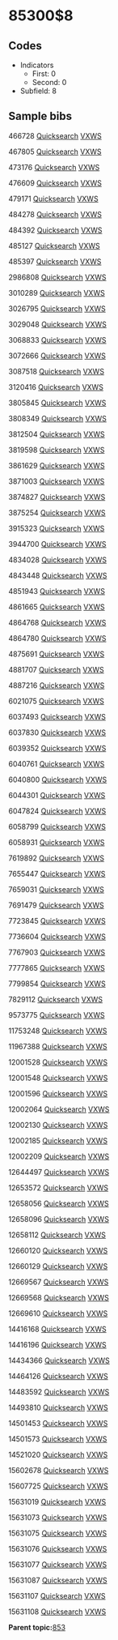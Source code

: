# 85300$8

## Codes

-   Indicators
    -   First: 0
    -   Second: 0
-   Subfield: 8

## Sample bibs

466728 [Quicksearch](https://search.library.yale.edu/catalog/466728) [VXWS](http://prodorbis.library.yale.edu:7014/vxws/GetHoldingsService?bibId=466728)

467805 [Quicksearch](https://search.library.yale.edu/catalog/467805) [VXWS](http://prodorbis.library.yale.edu:7014/vxws/GetHoldingsService?bibId=467805)

473176 [Quicksearch](https://search.library.yale.edu/catalog/473176) [VXWS](http://prodorbis.library.yale.edu:7014/vxws/GetHoldingsService?bibId=473176)

476609 [Quicksearch](https://search.library.yale.edu/catalog/476609) [VXWS](http://prodorbis.library.yale.edu:7014/vxws/GetHoldingsService?bibId=476609)

479171 [Quicksearch](https://search.library.yale.edu/catalog/479171) [VXWS](http://prodorbis.library.yale.edu:7014/vxws/GetHoldingsService?bibId=479171)

484278 [Quicksearch](https://search.library.yale.edu/catalog/484278) [VXWS](http://prodorbis.library.yale.edu:7014/vxws/GetHoldingsService?bibId=484278)

484392 [Quicksearch](https://search.library.yale.edu/catalog/484392) [VXWS](http://prodorbis.library.yale.edu:7014/vxws/GetHoldingsService?bibId=484392)

485127 [Quicksearch](https://search.library.yale.edu/catalog/485127) [VXWS](http://prodorbis.library.yale.edu:7014/vxws/GetHoldingsService?bibId=485127)

485397 [Quicksearch](https://search.library.yale.edu/catalog/485397) [VXWS](http://prodorbis.library.yale.edu:7014/vxws/GetHoldingsService?bibId=485397)

2986808 [Quicksearch](https://search.library.yale.edu/catalog/2986808) [VXWS](http://prodorbis.library.yale.edu:7014/vxws/GetHoldingsService?bibId=2986808)

3010289 [Quicksearch](https://search.library.yale.edu/catalog/3010289) [VXWS](http://prodorbis.library.yale.edu:7014/vxws/GetHoldingsService?bibId=3010289)

3026795 [Quicksearch](https://search.library.yale.edu/catalog/3026795) [VXWS](http://prodorbis.library.yale.edu:7014/vxws/GetHoldingsService?bibId=3026795)

3029048 [Quicksearch](https://search.library.yale.edu/catalog/3029048) [VXWS](http://prodorbis.library.yale.edu:7014/vxws/GetHoldingsService?bibId=3029048)

3068833 [Quicksearch](https://search.library.yale.edu/catalog/3068833) [VXWS](http://prodorbis.library.yale.edu:7014/vxws/GetHoldingsService?bibId=3068833)

3072666 [Quicksearch](https://search.library.yale.edu/catalog/3072666) [VXWS](http://prodorbis.library.yale.edu:7014/vxws/GetHoldingsService?bibId=3072666)

3087518 [Quicksearch](https://search.library.yale.edu/catalog/3087518) [VXWS](http://prodorbis.library.yale.edu:7014/vxws/GetHoldingsService?bibId=3087518)

3120416 [Quicksearch](https://search.library.yale.edu/catalog/3120416) [VXWS](http://prodorbis.library.yale.edu:7014/vxws/GetHoldingsService?bibId=3120416)

3805845 [Quicksearch](https://search.library.yale.edu/catalog/3805845) [VXWS](http://prodorbis.library.yale.edu:7014/vxws/GetHoldingsService?bibId=3805845)

3808349 [Quicksearch](https://search.library.yale.edu/catalog/3808349) [VXWS](http://prodorbis.library.yale.edu:7014/vxws/GetHoldingsService?bibId=3808349)

3812504 [Quicksearch](https://search.library.yale.edu/catalog/3812504) [VXWS](http://prodorbis.library.yale.edu:7014/vxws/GetHoldingsService?bibId=3812504)

3819598 [Quicksearch](https://search.library.yale.edu/catalog/3819598) [VXWS](http://prodorbis.library.yale.edu:7014/vxws/GetHoldingsService?bibId=3819598)

3861629 [Quicksearch](https://search.library.yale.edu/catalog/3861629) [VXWS](http://prodorbis.library.yale.edu:7014/vxws/GetHoldingsService?bibId=3861629)

3871003 [Quicksearch](https://search.library.yale.edu/catalog/3871003) [VXWS](http://prodorbis.library.yale.edu:7014/vxws/GetHoldingsService?bibId=3871003)

3874827 [Quicksearch](https://search.library.yale.edu/catalog/3874827) [VXWS](http://prodorbis.library.yale.edu:7014/vxws/GetHoldingsService?bibId=3874827)

3875254 [Quicksearch](https://search.library.yale.edu/catalog/3875254) [VXWS](http://prodorbis.library.yale.edu:7014/vxws/GetHoldingsService?bibId=3875254)

3915323 [Quicksearch](https://search.library.yale.edu/catalog/3915323) [VXWS](http://prodorbis.library.yale.edu:7014/vxws/GetHoldingsService?bibId=3915323)

3944700 [Quicksearch](https://search.library.yale.edu/catalog/3944700) [VXWS](http://prodorbis.library.yale.edu:7014/vxws/GetHoldingsService?bibId=3944700)

4834028 [Quicksearch](https://search.library.yale.edu/catalog/4834028) [VXWS](http://prodorbis.library.yale.edu:7014/vxws/GetHoldingsService?bibId=4834028)

4843448 [Quicksearch](https://search.library.yale.edu/catalog/4843448) [VXWS](http://prodorbis.library.yale.edu:7014/vxws/GetHoldingsService?bibId=4843448)

4851943 [Quicksearch](https://search.library.yale.edu/catalog/4851943) [VXWS](http://prodorbis.library.yale.edu:7014/vxws/GetHoldingsService?bibId=4851943)

4861665 [Quicksearch](https://search.library.yale.edu/catalog/4861665) [VXWS](http://prodorbis.library.yale.edu:7014/vxws/GetHoldingsService?bibId=4861665)

4864768 [Quicksearch](https://search.library.yale.edu/catalog/4864768) [VXWS](http://prodorbis.library.yale.edu:7014/vxws/GetHoldingsService?bibId=4864768)

4864780 [Quicksearch](https://search.library.yale.edu/catalog/4864780) [VXWS](http://prodorbis.library.yale.edu:7014/vxws/GetHoldingsService?bibId=4864780)

4875691 [Quicksearch](https://search.library.yale.edu/catalog/4875691) [VXWS](http://prodorbis.library.yale.edu:7014/vxws/GetHoldingsService?bibId=4875691)

4881707 [Quicksearch](https://search.library.yale.edu/catalog/4881707) [VXWS](http://prodorbis.library.yale.edu:7014/vxws/GetHoldingsService?bibId=4881707)

4887216 [Quicksearch](https://search.library.yale.edu/catalog/4887216) [VXWS](http://prodorbis.library.yale.edu:7014/vxws/GetHoldingsService?bibId=4887216)

6021075 [Quicksearch](https://search.library.yale.edu/catalog/6021075) [VXWS](http://prodorbis.library.yale.edu:7014/vxws/GetHoldingsService?bibId=6021075)

6037493 [Quicksearch](https://search.library.yale.edu/catalog/6037493) [VXWS](http://prodorbis.library.yale.edu:7014/vxws/GetHoldingsService?bibId=6037493)

6037830 [Quicksearch](https://search.library.yale.edu/catalog/6037830) [VXWS](http://prodorbis.library.yale.edu:7014/vxws/GetHoldingsService?bibId=6037830)

6039352 [Quicksearch](https://search.library.yale.edu/catalog/6039352) [VXWS](http://prodorbis.library.yale.edu:7014/vxws/GetHoldingsService?bibId=6039352)

6040761 [Quicksearch](https://search.library.yale.edu/catalog/6040761) [VXWS](http://prodorbis.library.yale.edu:7014/vxws/GetHoldingsService?bibId=6040761)

6040800 [Quicksearch](https://search.library.yale.edu/catalog/6040800) [VXWS](http://prodorbis.library.yale.edu:7014/vxws/GetHoldingsService?bibId=6040800)

6044301 [Quicksearch](https://search.library.yale.edu/catalog/6044301) [VXWS](http://prodorbis.library.yale.edu:7014/vxws/GetHoldingsService?bibId=6044301)

6047824 [Quicksearch](https://search.library.yale.edu/catalog/6047824) [VXWS](http://prodorbis.library.yale.edu:7014/vxws/GetHoldingsService?bibId=6047824)

6058799 [Quicksearch](https://search.library.yale.edu/catalog/6058799) [VXWS](http://prodorbis.library.yale.edu:7014/vxws/GetHoldingsService?bibId=6058799)

6058931 [Quicksearch](https://search.library.yale.edu/catalog/6058931) [VXWS](http://prodorbis.library.yale.edu:7014/vxws/GetHoldingsService?bibId=6058931)

7619892 [Quicksearch](https://search.library.yale.edu/catalog/7619892) [VXWS](http://prodorbis.library.yale.edu:7014/vxws/GetHoldingsService?bibId=7619892)

7655447 [Quicksearch](https://search.library.yale.edu/catalog/7655447) [VXWS](http://prodorbis.library.yale.edu:7014/vxws/GetHoldingsService?bibId=7655447)

7659031 [Quicksearch](https://search.library.yale.edu/catalog/7659031) [VXWS](http://prodorbis.library.yale.edu:7014/vxws/GetHoldingsService?bibId=7659031)

7691479 [Quicksearch](https://search.library.yale.edu/catalog/7691479) [VXWS](http://prodorbis.library.yale.edu:7014/vxws/GetHoldingsService?bibId=7691479)

7723845 [Quicksearch](https://search.library.yale.edu/catalog/7723845) [VXWS](http://prodorbis.library.yale.edu:7014/vxws/GetHoldingsService?bibId=7723845)

7736604 [Quicksearch](https://search.library.yale.edu/catalog/7736604) [VXWS](http://prodorbis.library.yale.edu:7014/vxws/GetHoldingsService?bibId=7736604)

7767903 [Quicksearch](https://search.library.yale.edu/catalog/7767903) [VXWS](http://prodorbis.library.yale.edu:7014/vxws/GetHoldingsService?bibId=7767903)

7777865 [Quicksearch](https://search.library.yale.edu/catalog/7777865) [VXWS](http://prodorbis.library.yale.edu:7014/vxws/GetHoldingsService?bibId=7777865)

7799854 [Quicksearch](https://search.library.yale.edu/catalog/7799854) [VXWS](http://prodorbis.library.yale.edu:7014/vxws/GetHoldingsService?bibId=7799854)

7829112 [Quicksearch](https://search.library.yale.edu/catalog/7829112) [VXWS](http://prodorbis.library.yale.edu:7014/vxws/GetHoldingsService?bibId=7829112)

9573775 [Quicksearch](https://search.library.yale.edu/catalog/9573775) [VXWS](http://prodorbis.library.yale.edu:7014/vxws/GetHoldingsService?bibId=9573775)

11753248 [Quicksearch](https://search.library.yale.edu/catalog/11753248) [VXWS](http://prodorbis.library.yale.edu:7014/vxws/GetHoldingsService?bibId=11753248)

11967388 [Quicksearch](https://search.library.yale.edu/catalog/11967388) [VXWS](http://prodorbis.library.yale.edu:7014/vxws/GetHoldingsService?bibId=11967388)

12001528 [Quicksearch](https://search.library.yale.edu/catalog/12001528) [VXWS](http://prodorbis.library.yale.edu:7014/vxws/GetHoldingsService?bibId=12001528)

12001548 [Quicksearch](https://search.library.yale.edu/catalog/12001548) [VXWS](http://prodorbis.library.yale.edu:7014/vxws/GetHoldingsService?bibId=12001548)

12001596 [Quicksearch](https://search.library.yale.edu/catalog/12001596) [VXWS](http://prodorbis.library.yale.edu:7014/vxws/GetHoldingsService?bibId=12001596)

12002064 [Quicksearch](https://search.library.yale.edu/catalog/12002064) [VXWS](http://prodorbis.library.yale.edu:7014/vxws/GetHoldingsService?bibId=12002064)

12002130 [Quicksearch](https://search.library.yale.edu/catalog/12002130) [VXWS](http://prodorbis.library.yale.edu:7014/vxws/GetHoldingsService?bibId=12002130)

12002185 [Quicksearch](https://search.library.yale.edu/catalog/12002185) [VXWS](http://prodorbis.library.yale.edu:7014/vxws/GetHoldingsService?bibId=12002185)

12002209 [Quicksearch](https://search.library.yale.edu/catalog/12002209) [VXWS](http://prodorbis.library.yale.edu:7014/vxws/GetHoldingsService?bibId=12002209)

12644497 [Quicksearch](https://search.library.yale.edu/catalog/12644497) [VXWS](http://prodorbis.library.yale.edu:7014/vxws/GetHoldingsService?bibId=12644497)

12653572 [Quicksearch](https://search.library.yale.edu/catalog/12653572) [VXWS](http://prodorbis.library.yale.edu:7014/vxws/GetHoldingsService?bibId=12653572)

12658056 [Quicksearch](https://search.library.yale.edu/catalog/12658056) [VXWS](http://prodorbis.library.yale.edu:7014/vxws/GetHoldingsService?bibId=12658056)

12658096 [Quicksearch](https://search.library.yale.edu/catalog/12658096) [VXWS](http://prodorbis.library.yale.edu:7014/vxws/GetHoldingsService?bibId=12658096)

12658112 [Quicksearch](https://search.library.yale.edu/catalog/12658112) [VXWS](http://prodorbis.library.yale.edu:7014/vxws/GetHoldingsService?bibId=12658112)

12660120 [Quicksearch](https://search.library.yale.edu/catalog/12660120) [VXWS](http://prodorbis.library.yale.edu:7014/vxws/GetHoldingsService?bibId=12660120)

12660129 [Quicksearch](https://search.library.yale.edu/catalog/12660129) [VXWS](http://prodorbis.library.yale.edu:7014/vxws/GetHoldingsService?bibId=12660129)

12669567 [Quicksearch](https://search.library.yale.edu/catalog/12669567) [VXWS](http://prodorbis.library.yale.edu:7014/vxws/GetHoldingsService?bibId=12669567)

12669568 [Quicksearch](https://search.library.yale.edu/catalog/12669568) [VXWS](http://prodorbis.library.yale.edu:7014/vxws/GetHoldingsService?bibId=12669568)

12669610 [Quicksearch](https://search.library.yale.edu/catalog/12669610) [VXWS](http://prodorbis.library.yale.edu:7014/vxws/GetHoldingsService?bibId=12669610)

14416168 [Quicksearch](https://search.library.yale.edu/catalog/14416168) [VXWS](http://prodorbis.library.yale.edu:7014/vxws/GetHoldingsService?bibId=14416168)

14416196 [Quicksearch](https://search.library.yale.edu/catalog/14416196) [VXWS](http://prodorbis.library.yale.edu:7014/vxws/GetHoldingsService?bibId=14416196)

14434366 [Quicksearch](https://search.library.yale.edu/catalog/14434366) [VXWS](http://prodorbis.library.yale.edu:7014/vxws/GetHoldingsService?bibId=14434366)

14464126 [Quicksearch](https://search.library.yale.edu/catalog/14464126) [VXWS](http://prodorbis.library.yale.edu:7014/vxws/GetHoldingsService?bibId=14464126)

14483592 [Quicksearch](https://search.library.yale.edu/catalog/14483592) [VXWS](http://prodorbis.library.yale.edu:7014/vxws/GetHoldingsService?bibId=14483592)

14493810 [Quicksearch](https://search.library.yale.edu/catalog/14493810) [VXWS](http://prodorbis.library.yale.edu:7014/vxws/GetHoldingsService?bibId=14493810)

14501453 [Quicksearch](https://search.library.yale.edu/catalog/14501453) [VXWS](http://prodorbis.library.yale.edu:7014/vxws/GetHoldingsService?bibId=14501453)

14501573 [Quicksearch](https://search.library.yale.edu/catalog/14501573) [VXWS](http://prodorbis.library.yale.edu:7014/vxws/GetHoldingsService?bibId=14501573)

14521020 [Quicksearch](https://search.library.yale.edu/catalog/14521020) [VXWS](http://prodorbis.library.yale.edu:7014/vxws/GetHoldingsService?bibId=14521020)

15602678 [Quicksearch](https://search.library.yale.edu/catalog/15602678) [VXWS](http://prodorbis.library.yale.edu:7014/vxws/GetHoldingsService?bibId=15602678)

15607725 [Quicksearch](https://search.library.yale.edu/catalog/15607725) [VXWS](http://prodorbis.library.yale.edu:7014/vxws/GetHoldingsService?bibId=15607725)

15631019 [Quicksearch](https://search.library.yale.edu/catalog/15631019) [VXWS](http://prodorbis.library.yale.edu:7014/vxws/GetHoldingsService?bibId=15631019)

15631073 [Quicksearch](https://search.library.yale.edu/catalog/15631073) [VXWS](http://prodorbis.library.yale.edu:7014/vxws/GetHoldingsService?bibId=15631073)

15631075 [Quicksearch](https://search.library.yale.edu/catalog/15631075) [VXWS](http://prodorbis.library.yale.edu:7014/vxws/GetHoldingsService?bibId=15631075)

15631076 [Quicksearch](https://search.library.yale.edu/catalog/15631076) [VXWS](http://prodorbis.library.yale.edu:7014/vxws/GetHoldingsService?bibId=15631076)

15631077 [Quicksearch](https://search.library.yale.edu/catalog/15631077) [VXWS](http://prodorbis.library.yale.edu:7014/vxws/GetHoldingsService?bibId=15631077)

15631087 [Quicksearch](https://search.library.yale.edu/catalog/15631087) [VXWS](http://prodorbis.library.yale.edu:7014/vxws/GetHoldingsService?bibId=15631087)

15631107 [Quicksearch](https://search.library.yale.edu/catalog/15631107) [VXWS](http://prodorbis.library.yale.edu:7014/vxws/GetHoldingsService?bibId=15631107)

15631108 [Quicksearch](https://search.library.yale.edu/catalog/15631108) [VXWS](http://prodorbis.library.yale.edu:7014/vxws/GetHoldingsService?bibId=15631108)

**Parent topic:**[853](../../tags/853/853.md)


